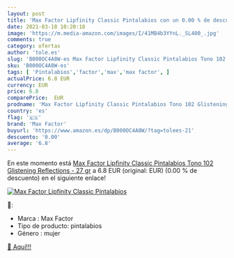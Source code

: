 ```yaml
---
layout: post
title: 'Max Factor Lipfinity Classic Pintalabios con un 0.00 % de descuento'
date: 2021-03-18 10:20:18
image: 'https://m.media-amazon.com/images/I/41MB4b3YYnL._SL400_.jpg'
comments: true
category: ofertas
author: 'tole.es'
slug: 'B000OC4A8W-es Max Factor Lipfinity Classic Pintalabios Tono 102...'
sku: 'B000OC4A8W-es'
tags: [ 'Pintalabios','factor','max','max factor', ]
actualPrice: 6.8 EUR
currency: EUR
price: 6.8
comparePrice:  EUR
prodname: 'Max Factor Lipfinity Classic Pintalabios Tono 102 Glistening Reflections - 27 gr'
country: 'es'
flag: '🇪🇸'
brand: 'Max Factor'
buyurl: 'https://www.amazon.es/dp/B000OC4A8W/?tag=tolees-21'
descuento: '0.00'
average: '6.8'
---
```


En este momento está [Max Factor Lipfinity Classic Pintalabios Tono 102 Glistening Reflections - 27 gr](https://www.amazon.es/dp/B000OC4A8W/?tag=tolees-21) a 6.8 EUR (original:  EUR) (0.00 %  de descuento) en el siguiente enlace!

[![Max Factor Lipfinity Classic Pintalabios](https://m.media-amazon.com/images/I/41MB4b3YYnL._SL400_.jpg)](https://www.amazon.es/dp/B000OC4A8W/?tag=tolees-21)

🔎:

- Marca : Max Factor
- Tipo de producto: pintalabios
- Género : mujer

[🛒 Aquí!!!](https://www.amazon.es/dp/B000OC4A8W/?tag=tolees-21)
